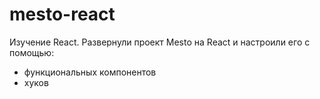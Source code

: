 # mesto-react
Изучение React. 
Развернули проект Mesto на React и настроили его с помощью:
* функциональных компонентов
* хуков